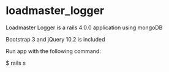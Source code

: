 loadmaster_logger
=================

Loadmaster Logger is a rails 4.0.0 application using mongoDB

Bootstrap 3 and jQuery 10.2 is included


Run app with the following command:

$ rails s
